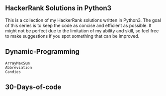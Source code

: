 ## HackerRank Solutions in Python3

This is a collection of my HackerRank solutions written in Python3. The goal of this series is to keep the code as concise and efficient as possible. It might not be perfect due to the limitation of my ability and skill, so feel free to make suggestions if you spot something that can be improved.

## Dynamic-Programming
    ArrayMaxSum
    Abbreviation
    Candies
    
## 30-Days-of-code
   

